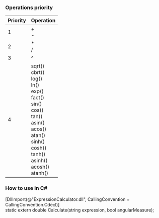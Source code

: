 ### Operations priority
Priority|Operation
-|-
1|+<br />-
2|*<br />/
3|^
4|sqrt()<br />cbrt()<br />log()<br />ln()<br />exp()<br />fact()<br />sin()<br />cos()<br />tan()<br />asin()<br />acos()<br />atan()<br />sinh()<br />cosh()<br />tanh()<br />asinh()<br />acosh()<br />atanh()
### How to use in C#
[DllImport(@"ExpressionCalculator.dll", CallingConvention = CallingConvention.Cdecl)]  
static extern double Calculate(string expression, bool angularMeasure);

